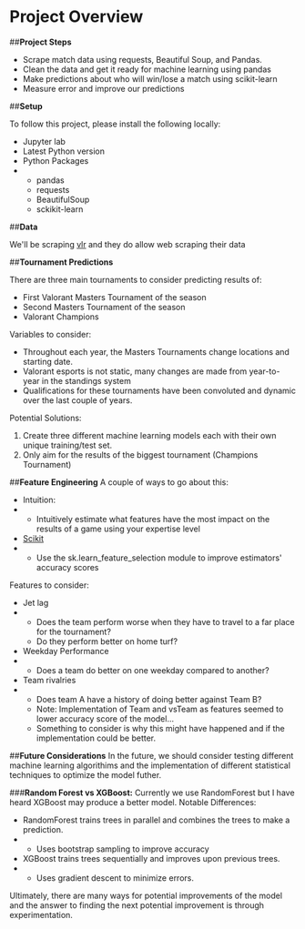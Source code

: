 # Project Overview
##**Project Steps**
- Scrape match data using requests, Beautiful Soup, and Pandas.
- Clean the data and get it ready for machine learning using pandas
- Make predictions about who will win/lose a match using scikit-learn
- Measure error and improve our predictions

##**Setup**

To follow this project, please install the following locally:
- Jupyter lab
- Latest Python version
- Python Packages
- - pandas
  - requests
  - BeautifulSoup
  - sckikit-learn

##**Data**

We'll be scraping [vlr](https://www.vlr.gg/) and they do allow web scraping their data

##**Tournament Predictions**  

There are three main tournaments to consider predicting results of:
- First Valorant Masters Tournament of the season
- Second Masters Tournament of the season
- Valorant Champions

Variables to consider:
- Throughout each year, the Masters Tournaments change locations and starting date.
- Valorant esports is not static, many changes are made from year-to-year in the standings system
- Qualifications for these tournaments have been convoluted and dynamic over the last couple of years.

Potential Solutions:
1. Create three different machine learning models each with their own unique training/test set.
2. Only aim for the results of the biggest tournament (Champions Tournament)

##**Feature Engineering**
A couple of ways to go about this:
- Intuition:
- - Intuitively estimate what features have the most impact on the results of a game using your expertise level
- [Scikit](https://scikit-learn.org/stable/modules/feature_selection.html)
- - Use the sk.learn_feature_selection module to improve estimators' accuracy scores

Features to consider:
- Jet lag
-  - Does the team perform worse when they have to travel to a far place for the tournament?
   - Do they perform better on home turf?
- Weekday Performance
-  - Does a team do better on one weekday compared to another?
- Team rivalries
- - Does team A have a history of doing better against Team B?
  - Note: Implementation of Team and vsTeam as features seemed to lower accuracy score of the model...
  - Something to consider is why this might have happened and if the implementation could be better.

##**Future Considerations**
In the future, we should consider testing different machine learning algorithims and the implementation of different statistical techniques
to optimize the model futher.

###**Random Forest vs XGBoost:**
Currently we use RandomForest but I have heard XGBoost may produce a better model.
Notable Differences:
- RandomForest trains trees in parallel and combines the trees to make a prediction.
- - Uses bootstrap sampling to improve accuracy
- XGBoost trains trees sequentially and improves upon previous trees.
- - Uses gradient descent to minimize errors.

Ultimately, there are many ways for potential improvements of the model and the answer to finding the next potential improvement is through experimentation.
